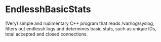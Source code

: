 # EndlesshBasicStats
(Very) simple and rudimentary C++ program that reads /var/log/syslog, filters out endlessh logs and determines basic stats, such as unique IDs, total accepted and closed connections. 
